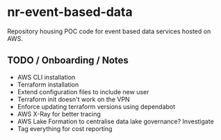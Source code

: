 # nr-event-based-data
Repository housing POC code for event based data services hosted on AWS.

## TODO / Onboarding / Notes

- AWS CLI installation
- Terraform installation
- Extend configuration files to include new user
- Terraform init doesn't work on the VPN
- Enforce updating terraform versions using dependabot
- AWS X-Ray for better tracing
- AWS Lake Formation to centralise data lake governance? Investigate
- Tag everything for cost reporting